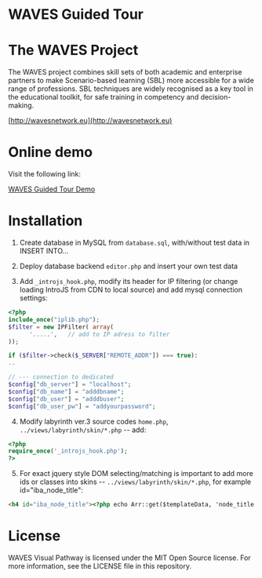 # WAVES Guided Tour


# The WAVES Project

The WAVES project combines skill sets of both academic and enterprise partners to make Scenario-based learning (SBL) more accessible for a wide range of professions.  SBL techniques are widely recognised as a key tool in the educational toolkit, for safe training in competency and decision-making.

[http://wavesnetwork.eu](http://wavesnetwork.eu)

# Online demo

Visit the following link:

[WAVES Guided Tour Demo](http://olab.wavesnetwork.eu)


# Installation

1. Create database in MySQL from ```database.sql```, with/without test data in INSERT INTO...

2. Deploy database backend ```editor.php``` and insert your own test data

3. Add ```_introjs_hook.php```, modify its header for IP filtering (or change loading IntroJS from CDN to local source) and add mysql connection settings:
```php
<?php
include_once("iplib.php");
$filter = new IPFilter( array(
      '.....',   // add to IP adress to filter
));

if ($filter->check($_SERVER["REMOTE_ADDR"]) === true):
..

// --- connection to dedicated
$config["db_server"] = "localhost";
$config["db_name"] = "adddbname";
$config["db_user"] = "adddbuser";
$config["db_user_pw"] = "addyourpassword";
```

4. Modify labyrinth ver.3 source codes ```home.php```, ```../views/labyrinth/skin/*.php``` -- add:
```php
<?php
require_once('_introjs_hook.php');
?>
```

5. For exact jquery style DOM selecting/matching is important to add more ids or classes into skins -- ```../views/labyrinth/skin/*.php```, for example id="iba_node_title":
```html
<h4 id="iba_node_title"><?php echo Arr::get($templateData, 'node_title'); ?></h4>
```


# License
WAVES Visual Pathway is licensed under the MIT Open Source license. For more information, see the LICENSE file in this repository.
